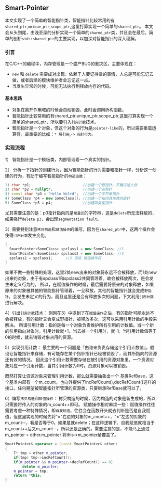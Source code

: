 ## Smart-Pointer
本文实现了一个简单的智能指针类，智能指针比较常用的有`shared_ptr`,`unique_ptr`,`scope_ptr`,这里打算实现一个简单的`shared_ptr`。
本文会从头到尾，由浅至深的分析实现一个简单的`shared_ptr`类，并且会在最后，简单的剖析`std::shared_ptr`的主要实现，以加深对智能指针的深入理解。

### 引言
在C/C++的编程中，内存管理是一个盛产BUG的重灾区，主要体现在：
* `new` 和 `delete` 需要成对出现，依赖于人要记得做的事情，人总是可能忘记去做，或者后续的模块维护者会忘记这一点。
* 当发生异常的时候，可能无法执行到释放内存的代码。

#### 基本思路
* 对象在离开作用域的时候会自动销毁，此时会调用析构函数。
* 智能指针比较常用的有shared_ptr,unique_ptr,scope_ptr,这里打算实现一个简单的shared_ptr，所以要引入`引用计数`技术。
* 智能指针是一个对象，但这个对象的行为是`pointer-like`的，所以需要重载运算符，最重要的比如：`* 解引用`,`-> 指针行为`。

### 实现流程
1） 智能指针是一个模板类，内部管理着一个真实的指针。

2） 分析一下指针的创建行为，因为智能指针的行为需要和指针一样，分析这一创建的行为，有助于编写智能指针的`构造函数`：
```cpp
1) char *p1;                        //创建一个野指针，不建议这么做
2) char *p2 = nullptr;              //创建一个空指针
3) const char *p3 = "Hello Wolrd";  //创建一个字符串指针
4) SomeClass *p4 = new SomeClass(); //创建一个指向具体类的指针
5) SomeClass *p5 = p4;              //创建同类型指针
```
尤其需要注意的是：p3指针指向的是`常量区`的字符串，这是`delete`所无法释放的，如果强行`delete p3`，会出现`segmentation fault`。

3）需要特别注意`拷贝构造`和`赋值操作`的编写，因为在`shared_ptr`中，这两个操作会使得`引用计数`发生变化。
```cpp
{  
  SmartPointer<SomeClass> spclass1 = new SomeClass; //1
  SmartPointer<SomeClass> spclass2 = new SomeClass; //2
  spclass2 = spclass1;      //3 调用 赋值操作符
}
```
如果不做一些特殊的处理，这里2处new出来的对象将永远不会被释放，而1处new出来的对象，由于有spclass1和spclass2共同管理着，故会被释放两次，是会发生未定义行为的。
所以，在赋值操作的时候，最后需要将原来的对象释放，如果原来的对象被其他的智能指针管理着，一旦释放，其他的智能指针就会变成`野指针`，会发生未定义的行为，而且这里还是会有释放多次的问题，下文利用`引用计数`进行解决。

4）引出`引用计数`技术：
刚刚在3）中提到了在`赋值操作`之后，有的指针可能永远不会被释放，有的指针又会变成野指针，被释放多次，这可以采用引用计数的手段来解决。
所谓引用计数：指的是每一个对象负责维护所有引用的计数值。当一个新的引用指向对象时，引用计数就+1，当去掉一个引用时，就-1，当引用计数值等于0的时候，就去销毁对象占用的资源。

5）实现引用计数：
最主要的一个问题是『由谁来负责存储这个引用计数值』，假设让智能指针来存储，有可能存在某个指针指针已经被销毁了，而其所指向的资源还有效的情况。
因此这个引用计数需要存储在被引用的资源对象里。一个资源对象对应一个引用计数，当其引用计数为0时，资源对象可以被销毁。

既然打算让资源对象来管理引用计数，那么就需要抽象出一个 基类RefBase，这个基类内部有一个m_count，也向外提供了incRefCount(),decRefCount()这样的接口。任何期望被智能指针所管理的资源类，只要继承RefBase就可以了。

6）编写`拷贝构造`和`赋值操作`：
拷贝构造的时候，因为构造的对象是新生成的，所以只需要将传入的对象的m_count++即可。
赋值操作相对麻烦一些：赋值操作往往需要考虑一种特殊情况，即`自我赋值`，往往会在函数开头就去判断是否是自我赋值，但这里实现的时候先将"="右边的对象的m_count++，"="左边的对象的m_count--，看是否等于0，如果是就delete；在这种逻辑下，自我赋值就相当于m_count++后又m_count--，所以还是正确的。需要注意的是，不能马上通过m_pointer = other.m_pointer 将this->m_pointer给覆盖了。
```cpp
SmartPointer& operator = (const SmartPointer& other)
{
    T* tmp = other.m_pointer;
    if(tmp) tmp->incRefCount();
    if(m_pointer && m_pointer->decRefCount() == 0) 
        delete m_pointer;
    m_pointer = tmp;
    return *this;
}
```






